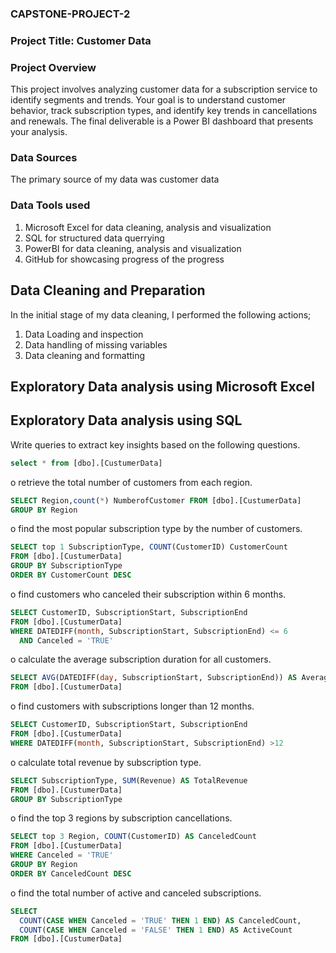 ### CAPSTONE-PROJECT-2
### Project Title: Customer Data
### Project Overview
This project involves analyzing customer data for a subscription service to identify
segments and trends. Your goal is to understand customer behavior, track subscription types,
and identify key trends in cancellations and renewals. The final deliverable is a Power BI
dashboard that presents your analysis.
### Data Sources
The primary source of my data was customer data
### Data Tools used
1. Microsoft Excel for data cleaning, analysis and visualization
2. SQL for structured data querrying
3. PowerBI for data cleaning, analysis and visualization  
4. GitHub for showcasing progress of the progress
## Data Cleaning and Preparation
In the initial stage of my data cleaning, I performed the following actions;
1. Data Loading and inspection
2. Data handling of missing variables
3. Data cleaning and formatting
## Exploratory Data analysis using Microsoft Excel 
   
## Exploratory Data analysis using SQL

Write queries to extract key insights based on the following questions.
```SQL
select * from [dbo].[CustumerData]
```
o retrieve the total number of customers from each region.
```SQL
SELECT Region,count(*) NumberofCustomer FROM [dbo].[CustumerData]
GROUP BY Region
```
o find the most popular subscription type by the number of customers.
```SQL
SELECT top 1 SubscriptionType, COUNT(CustomerID) CustomerCount
FROM [dbo].[CustumerData]
GROUP BY SubscriptionType
ORDER BY CustomerCount DESC
```
o find customers who canceled their subscription within 6 months.
```SQL
SELECT CustomerID, SubscriptionStart, SubscriptionEnd
FROM [dbo].[CustumerData]
WHERE DATEDIFF(month, SubscriptionStart, SubscriptionEnd) <= 6
  AND Canceled = 'TRUE'
```
o calculate the average subscription duration for all customers.
```SQL
SELECT AVG(DATEDIFF(day, SubscriptionStart, SubscriptionEnd)) AS AverageDuration
FROM [dbo].[CustumerData]
```
o find customers with subscriptions longer than 12 months.
```SQL
SELECT CustomerID, SubscriptionStart, SubscriptionEnd
FROM [dbo].[CustumerData]
WHERE DATEDIFF(month, SubscriptionStart, SubscriptionEnd) >12

```
o calculate total revenue by subscription type.
```SQL
SELECT SubscriptionType, SUM(Revenue) AS TotalRevenue
FROM [dbo].[CustumerData]
GROUP BY SubscriptionType
```
o find the top 3 regions by subscription cancellations.
```SQL
SELECT top 3 Region, COUNT(CustomerID) AS CanceledCount
FROM [dbo].[CustumerData]
WHERE Canceled = 'TRUE'
GROUP BY Region
ORDER BY CanceledCount DESC
```
o find the total number of active and canceled subscriptions.
```SQL
SELECT 
  COUNT(CASE WHEN Canceled = 'TRUE' THEN 1 END) AS CanceledCount,
  COUNT(CASE WHEN Canceled = 'FALSE' THEN 1 END) AS ActiveCount
FROM [dbo].[CustumerData]
```
